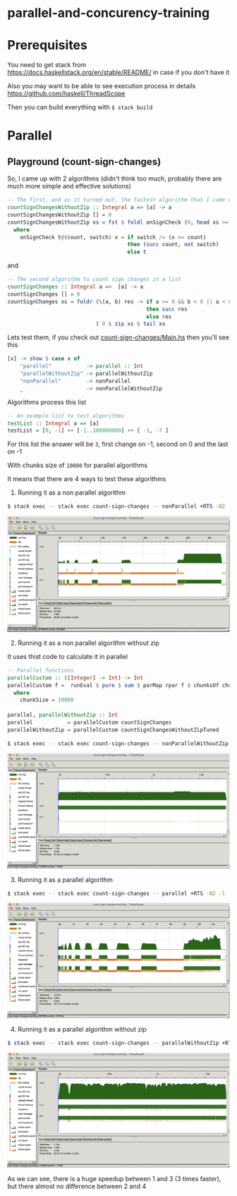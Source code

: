 # parallel-and-concurency-training

# Prerequisites

You need to get stack from https://docs.haskellstack.org/en/stable/README/ in case if you don't have it

Also you may want to be able to see execution process in details https://github.com/haskell/ThreadScope

Then you can build everything with `$ stack build`

# Parallel

## Playground (count-sign-changes)

So, I came up with 2 algorithms (didn't think too much, probably there are much more simple and effective solutions)

```haskell
-- The first, and as it turned out, the fastest algorithm that I came up with
countSignChangesWithoutZip :: Integral a => [a] -> a
countSignChangesWithoutZip [] = 0
countSignChangesWithoutZip xs = fst $ foldl onSignCheck (0, head xs >= 0) xs
  where
    onSignCheck t@(count, switch) x = if switch /= (x >= count)
                                      then (succ count, not switch)
                                      else t
```

and

```haskell
-- The second algorithm to count sign changes in a list
countSignChanges :: Integral a =>  [a] -> a
countSignChanges [] = 0
countSignChanges xs = foldr (\(a, b) res -> if a >= 0 && b < 0 || a < 0 && b >= 0
                                            then succ res
                                            else res
                            ) 0 $ zip xs $ tail xs
```

Lets test them, if you check out [count-sign-changes/Main.hs](count-sign-changes/Main.hs) then you'll see this

```haskell
[x] -> show $ case x of
    "parallel"           -> parallel :: Int
    "parallelWithoutZip" -> parallelWithoutZip
    "nonParallel"        -> nonParallel
    _                    -> nonParallelWithoutZip
```

Algorithms process this list
```haskell
-- An example list to test algorithms
testList :: Integral a => [a]
testList = [0, -1] ++ [-1..100000000] ++ [ -1, -7 ]
```

For this list the answer will be `3`, first change on -1, second on 0 and the last on -1

With chunks size of `10000` for parallel algorithms

It means that there are 4 ways to test these algorithms

1. Running it as a non parallel algorithm
```bash
$ stack exec -- stack exec count-sign-changes -- nonParallel +RTS -N2 -l
```

![alt text](screenshots/count-sign-changes-nonParallel.png)

2. Running it as a non parallel algorithm without zip

It uses thist code to calculate it in parallel

```haskell
-- Parallel functions
parallelCustom :: ([Integer] -> Int) -> Int
parallelCustom f =  runEval $ pure $ sum $ parMap rpar f $ chunksOf chunkSize testList
  where
    chunkSize = 10000

parallel, parallelWithoutZip :: Int
parallel           = parallelCustom countSignChanges
parallelWithoutZip = parallelCustom countSignChangesWithoutZipTuned
```

```bash
$ stack exec -- stack exec count-sign-changes -- nonParallelWithoutZip +RTS -N2 -l
```

![alt text](screenshots/count-sign-changes-nonParallelWithoutZip.png)

3. Running it as a parallel algorithm
```bash
$ stack exec -- stack exec count-sign-changes -- parallel +RTS -N2 -l
```

![alt text](screenshots/count-sign-changes-parallel.png)

4. Running it as a parallel algorithm without zip
```bash
$ stack exec -- stack exec count-sign-changes -- parallelWithoutZip +RTS -N2 -l
```

![alt text](screenshots/count-sign-changes-parallelWithoutZip.png)

As we can see, there is a huge speedup between 1 and 3 (3 times faster), but there almost no difference between 2 and 4
